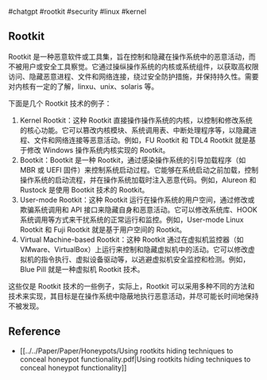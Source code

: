 #chatgpt #rootkit #security #linux #kernel

## Rootkit

Rootkit 是一种恶意软件或工具集，旨在控制和隐藏在操作系统中的恶意活动，而不被用户或安全工具察觉。它通过操纵操作系统的内核或系统组件，以获取高权限访问、隐藏恶意进程、文件和网络连接，绕过安全防护措施，并保持持久性。需要对内核有一定的了解，linxu、unix、solaris 等。

下面是几个 Rootkit 技术的例子：

1. Kernel Rootkit：这种 Rootkit 直接操作操作系统的内核，以控制和修改系统的核心功能。它可以篡改内核模块、系统调用表、中断处理程序等，以隐藏进程、文件和网络连接等恶意活动。例如，FU Rootkit 和 TDL4 Rootkit 就是基于修改 Windows 操作系统内核实现的 Rootkit。
2. Bootkit：Bootkit 是一种 Rootkit，通过感染操作系统的引导加载程序（如 MBR 或 UEFI 固件）来控制系统启动过程。它能够在系统启动之前加载，控制操作系统的启动流程，并在操作系统加载时注入恶意代码。例如，Alureon 和 Rustock 是使用 Bootkit 技术的 Rootkit。
3. User-mode Rootkit：这种 Rootkit 运行在操作系统的用户空间，通过修改或欺骗系统调用和 API 接口来隐藏自身和恶意活动。它可以修改系统库、HOOK 系统调用等方式来干扰系统的正常运行和监控。例如，User-mode Linux Rootkit 和 Fuji Rootkit 就是基于用户空间的 Rootkit。
4. Virtual Machine-based Rootkit：这种 Rootkit 通过在虚拟机监控器（如 VMware、VirtualBox）上运行来控制和隐藏虚拟机中的活动。它可以修改虚拟机的指令执行、虚拟设备驱动等，以逃避虚拟机安全监控和检测。例如，Blue Pill 就是一种虚拟机 Rootkit 技术。

这些仅是 Rootkit 技术的一些例子，实际上，Rootkit 可以采用多种不同的方法和技术来实现，其目标是在操作系统中隐蔽地执行恶意活动，并尽可能长时间地保持不被发现。

## Reference

- [[../../Paper/Paper/Honeypots/Using rootkits hiding techniques to conceal honeypot functionality.pdf|Using rootkits hiding techniques to conceal honeypot functionality]]
